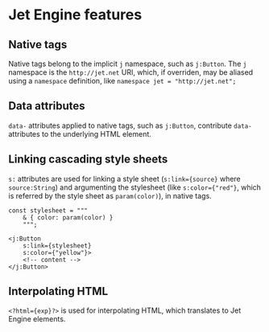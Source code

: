 # Jet Engine features

## Native tags

Native tags belong to the implicit `j` namespace, such as `j:Button`. The `j` namespace is the `http://jet.net` URI, which, if overriden, may be aliased using a `namespace` definition, like `namespace jet = "http://jet.net";`

## Data attributes

`data-` attributes applied to native tags, such as `j:Button`, contribute `data-` attributes to the underlying HTML element.

## Linking cascading style sheets

`s:` attributes are used for linking a style sheet (`s:link={source}` where `source:String`) and argumenting the stylesheet (like `s:color={"red"}`, which is referred by the style sheet as `param(color)`), in native tags.

```
const stylesheet = """
    & { color: param(color) }
    """;

<j:Button
    s:link={stylesheet}
    s:color={"yellow"}>
    <!-- content -->
</j:Button>
```

## Interpolating HTML

`<?html={exp}?>` is used for interpolating HTML, which translates to Jet Engine elements.